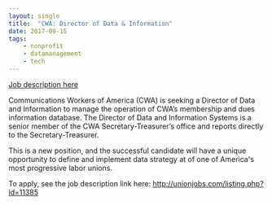 ```yaml
---
layout: single
title:  "CWA: Director of Data & Information"
date: 2017-09-15
tags: 
    - nonprofit
    - datamanagement
    - tech
---
```


[Job description here](http://unionjobs.com/listing.php?id=11385)
	
Communications Workers of America (CWA) is seeking a Director of Data and Information to manage the operation of CWA’s membership and dues information database. The Director of Data and Information Systems is a senior member of the CWA Secretary-Treasurer’s office and reports directly to the Secretary-Treasurer.

This is a new position, and the successful candidate will have a unique opportunity to define and implement data strategy at of one of America's most progressive labor unions.

To apply, see the job description link here:
http://unionjobs.com/listing.php?id=11385
